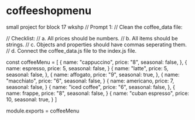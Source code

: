 # coffeeshopmenu
small project for block 17 wkshp
// Prompt 1:
// Clean the coffee_data file:

// Checklist:
// a. All prices should be numbers.
// b. All items should be strings.
// c. Objects and properties should have commas seperating them.
// d. Connect the coffee_data.js file to the index.js file.

const coffeeMenu = [
    {
        name: "cappuccino",
        price: "8",
        seasonal: false,
    },
    {
        name: espresso,
        price: 5,
        seasonal: false,
    }
    {
        name: "latte",
        price: 5,
        seasonal: false,
    },
    {
        name: affogato,
        price: "9",
        seasonal: true,
    }, 
    {
        name: "macchiato",
        price: "6",
        seasonal: false,
    }
    {
        name: americano,
        price: 7,
        seasonal: false,
    }
    {
        name: "iced coffee",
        price: "6",
        seasonal: false,
    },
    {
        name: frappe,
        price: "8",
        seasonal: false,
    }
    {
        name: "cuban espresso",
        price: 10,
        seasonal: true,
    }
]

module.exports = coffeeMenu
